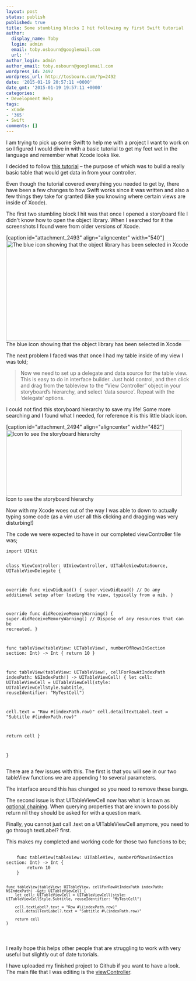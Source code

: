 ```yaml
---
layout: post
status: publish
published: true
title: Some stumbling blocks I hit following my first Swift tutorial
author:
  display_name: Toby
  login: admin
  email: toby.osbourn@googlemail.com
  url: ''
author_login: admin
author_email: toby.osbourn@googlemail.com
wordpress_id: 2492
wordpress_url: http://tosbourn.com/?p=2492
date: '2015-01-19 20:57:11 +0000'
date_gmt: '2015-01-19 19:57:11 +0000'
categories:
- Development Help
tags:
- xCode
- '365'
- Swift
comments: []
---
```

<p>I am trying to pick up some Swift to help me with a project I want to work on so I figured I would dive in with a basic tutorial to get my feet wet in the language and remember what Xcode looks like.</p>
<p>I decided to follow <a href="http://ios-blog.co.uk/tutorials/developing-ios-apps-using-swift-part-1/">this tutorial</a> – the purpose of which was to build a really basic table that would get data in from your controller.</p>
<p>Even though the tutorial covered everything you needed to get by, there have been a few changes to how Swift works since it was written and also a few things they take for granted (like you knowing where certain views are inside of Xcode).</p>
<p>The first two stumbling block I hit was that once I opened a storyboard file I didn't know how to open the object library. When I searched for it the screenshots I found were from older versions of Xcode.</p>
<p>[caption id="attachment_2493" align="aligncenter" width="540"]<a href="http://tosbourn.com/wp-content/uploads/2015/01/Screenshot-2015-01-19-19.09.46.png"><img class="size-full wp-image-2493" src="http://tosbourn.com/wp-content/uploads/2015/01/Screenshot-2015-01-19-19.09.46.png" alt="The blue icon showing that the object library has been selected in Xcode" width="540" height="274" /></a> The blue icon showing that the object library has been selected in Xcode</p>
<p>The next problem I faced was that once I had my table inside of my view I was told;</p>
<blockquote><p>Now we need to set up a delegate and data source for the table view. This is easy to do in interface builder. Just hold control, and then click and drag from the tableview to the “View Controller” object in your storyboard’s hierarchy, and select ‘data source’. Repeat with the ‘delegate’ options.</p></blockquote>
<p>I could not find this storyboard hierarchy to save my life! Some more searching and I found what I needed, for reference it is this little black icon.</p>
<p>[caption id="attachment_2494" align="aligncenter" width="482"]<a href="http://tosbourn.com/wp-content/uploads/2015/01/Screenshot-2015-01-19-19.12.49.png"><img class="size-full wp-image-2494" src="http://tosbourn.com/wp-content/uploads/2015/01/Screenshot-2015-01-19-19.12.49.png" alt="Icon to see the storyboard hierarchy" width="482" height="180" /></a> Icon to see the storyboard hierarchy</p>
<p>Now with my Xcode woes out of the way I was able to down to actually typing some code (as a vim user all this clicking and dragging was very disturbing!)</p>
<p>The code we were expected to have in our completed viewController file was;</p>
<pre><code>import UIKit

class ViewController: UIViewController, UITableViewDataSource, UITableViewDelegate {

override func viewDidLoad() {
super.viewDidLoad()
// Do any additional setup after loading the view, typically from a nib.
}

override func didReceiveMemoryWarning() {
super.didReceiveMemoryWarning()
// Dispose of any resources that can be recreated.
}

func tableView(tableView: UITableView!, numberOfRowsInSection section: Int) -&gt; Int {
return 10
}


func tableView(tableView: UITableView!, cellForRowAtIndexPath indexPath: NSIndexPath!) -&gt; UITableViewCell! {
let cell: UITableViewCell = UITableViewCell(style: UITableViewCellStyle.Subtitle, reuseIdentifier: "MyTestCell")

cell.text = "Row #\(indexPath.row)"
cell.detailTextLabel.text = "Subtitle #\(indexPath.row)"

return cell
}


}</code></pre>
<p>There are a few issues with this. The first is that you will see in our two tableView functions we are appending ! to several parameters.</p>
<p>The interface around this has changed so you need to remove these bangs.</p>
<p>The second issue is that UITableViewCell now has what is known as <a href="https://developer.apple.com/library/mac/documentation/Swift/Conceptual/Swift_Programming_Language/OptionalChaining.html">optional chaining</a>. When querying properties that are known to possibly return nil they should be asked for with a question mark.</p>
<p>Finally, you cannot just call .text on a UITableViewCell anymore, you need to go through textLabel? first.</p>
<p>This makes my completed and working code for those two functions to be;</p>
<pre><code>
    func tableView(tableView: UITableView, numberOfRowsInSection section: Int) -&gt; Int {
        return 10
    }
    
    func tableView(tableView: UITableView, cellForRowAtIndexPath indexPath: NSIndexPath) -&gt; UITableViewCell {
        let cell: UITableViewCell = UITableViewCell(style: UITableViewCellStyle.Subtitle, reuseIdentifier: "MyTestCell")
        
        cell.textLabel?.text = "Row #\(indexPath.row)"
        cell.detailTextLabel?.text = "Subtitle #\(indexPath.row)"
        
        return cell
    }
</code></pre>
<p>I really hope this helps other people that are struggling to work with very useful but slightly out of date tutorials.</p>
<p>I have uploaded my finished project to Github if you want to have a look. The main file that I was editing is the <a href="https://github.com/tosbourn/following-swift-tutorial/blob/master/Learning%20Swift/ViewController.swift">viewController</a>.</p>
